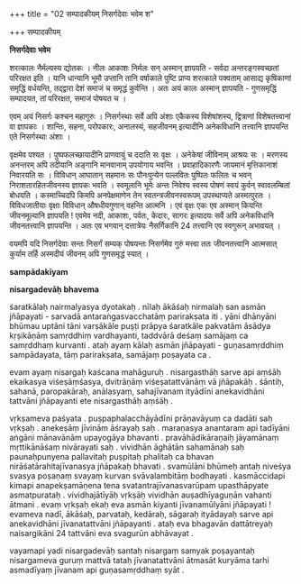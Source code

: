 +++
title = "02 सम्पादकीयम् निसर्गदेवाः भवेम श"

+++
सम्पादकीयम्

**निसर्गदेवाः भवेम**

शरत्कालः नैर्मल्यस्य द्योतकः । नीलः आकाशः निर्मलः सन् अस्मान् ज्ञापयति - सर्वदा अन्तरङ्गस्वच्छतां परिरक्षत इति । यानि धान्यानि भूमौ उप्तानि तानि वर्षाकाले पुष्टि प्राप्य शरत्काले पक्वताम् आसाद्य कृषिकाणां समृद्धिं वर्धयन्ति, तद्द्वारा देशं समाजं च समृद्धं कुर्वन्ति । अतः अयं कालः अस्मान् ज्ञापयति - गुणसमृद्धिं सम्पादयत, तां परिरक्षत, समाजं पोषयत च ।

एवम् अयं निसर्गः कश्चन महागुरुः । निसर्गस्थाः सर्वे अपि अंशाः एकैकस्य विशेषांशस्य, द्वित्राणां विशेषतत्त्वानां वा ज्ञापकाः । शान्तिः, सहना, परोपकारः, अनालस्यं, सहजीवनम् इत्यादीनि अनेकविधानि तत्त्वानि ज्ञापयन्ति एते निसर्गस्थाः अंशाः ।

वृक्षमेव पश्यत । पुष्पफलच्छायादीनि प्राणवायुं च ददाति सः वृक्षः । अनेकेषां जीविनाम् आश्रयः सः । मरणस्य अनन्तरम् अपि तदीयानि अङ्गानि मानवानाम् उपयोगाय भवन्ति । प्रवाहादिकारणैः जायमानं मृत्तिकानाशं निवारयति सः । विविधान् आघातान् सहमानः सः पौनःपुन्येन पल्लवितः पुष्पितः फलितः च भवन् निराशतारहितजीवनस्य ज्ञापकः भवति । स्वमूलानि भूमेः अन्तः निवेश्य स्वस्य पोषणं स्वयं कुर्वन् स्वावलम्बितां बोधयति । कस्माच्चिदपि किमपि अनपेक्षमाणेन तेन स्वतन्त्रजीवनस्वरूपम् उपस्थाप्यते अस्मत्पुरतः । विविधजातीयाः वृक्षाः विविधान् औषधीयगुणान् वहन्ति आत्मनि । एवं वृक्षः एकः एव अस्मान् कियन्ति जीवनमूल्यानि ज्ञापयति ! एवमेव नदी, आकाशः, पर्वतः, केदारः, सागरः इत्यादयः सर्वे अपि अनेकविधानि जीवनतत्त्वानि ज्ञापयन्ति । अतः एव भगवान् दत्तात्रेयः नैसर्गिकानि 24 तत्त्वानि एव स्वगुरून् अभावयत् ।

वयमपि यदि निसर्गदेवाः सन्तः निसर्गं सम्यक् पोषयन्तः निसर्गमेव गुरुं मत्त्वा ततः जीवनतत्त्वानि आत्मसात् कुर्याम तर्हि अस्मदीयं जीवनम् अपि गुणसमृद्धं स्यात् ।

**sampādakīyam**

**nisargadevāḥ bhavema**

śaratkālaḥ nairmalyasya dyotakaḥ . nīlaḥ ākāśaḥ nirmalaḥ san asmān jñāpayati - sarvadā antaraṅgasvacchatāṃ parirakṣata iti . yāni dhānyāni bhūmau uptāni tāni varṣākāle puṣṭi prāpya śaratkāle pakvatām āsādya kṛṣikāṇāṃ samṛddhiṃ vardhayanti, taddvārā deśaṃ samājaṃ ca samṛddhaṃ kurvanti . ataḥ ayaṃ kālaḥ asmān jñāpayati - guṇasamṛddhiṃ sampādayata, tāṃ parirakṣata, samājaṃ poṣayata ca .

evam ayaṃ nisargaḥ kaścana mahāguruḥ . nisargasthāḥ sarve api aṃśāḥ ekaikasya viśeṣāṃśasya, dvitrāṇāṃ viśeṣatattvānāṃ vā jñāpakāḥ . śāntiḥ, sahanā, paropakāraḥ, anālasyaṃ, sahajīvanam ityādīni anekavidhāni tattvāni jñāpayanti ete nisargasthāḥ aṃśāḥ .

vṛkṣameva paśyata . puṣpaphalacchāyādīni prāṇavāyuṃ ca dadāti saḥ vṛkṣaḥ . anekeṣāṃ jīvinām āśrayaḥ saḥ . maraṇasya anantaram api tadīyāni aṅgāni mānavānām upayogāya bhavanti . pravāhādikāraṇaiḥ jāyamānaṃ mṛttikānāśaṃ nivārayati saḥ . vividhān āghātān sahamānaḥ saḥ paunaḥpunyena pallavitaḥ puṣpitaḥ phalitaḥ ca bhavan nirāśatārahitajīvanasya jñāpakaḥ bhavati . svamūlāni bhūmeḥ antaḥ niveśya svasya poṣaṇaṃ svayaṃ kurvan svāvalambitāṃ bodhayati . kasmāccidapi kimapi anapekṣamāṇena tena svatantrajīvanasvarūpam upasthāpyate asmatpurataḥ . vividhajātīyāḥ vṛkṣāḥ vividhān auṣadhīyaguṇān vahanti ātmani . evaṃ vṛkṣaḥ ekaḥ eva asmān kiyanti jīvanamūlyāni jñāpayati ! evameva nadī, ākāśaḥ, parvataḥ, kedāraḥ, sāgaraḥ ityādayaḥ sarve api anekavidhāni jīvanatattvāni jñāpayanti . ataḥ eva bhagavān dattātreyaḥ naisargikāni 24 tattvāni eva svagurūn abhāvayat .

vayamapi yadi nisargadevāḥ santaḥ nisargaṃ samyak poṣayantaḥ nisargameva guruṃ mattvā tataḥ jīvanatattvāni ātmasāt kuryāma tarhi asmadīyaṃ jīvanam api guṇasamṛddhaṃ syāt .
